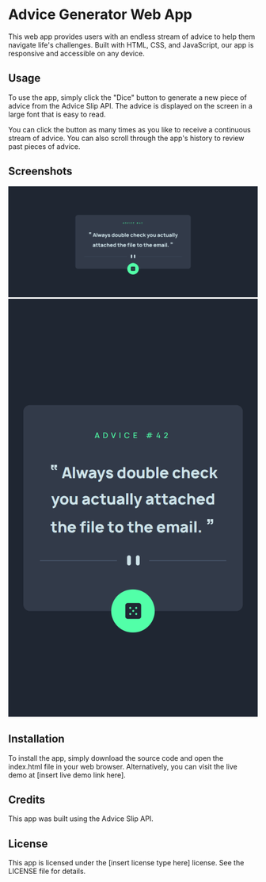 # Advice Generator Web App
This web app provides users with an endless stream of advice to help them navigate life's challenges. Built with HTML, CSS, and JavaScript, our app is responsive and accessible on any device.

## Usage
To use the app, simply click the "Dice" button to generate a new piece of advice from the Advice Slip API. The advice is displayed on the screen in a large font that is easy to read.

You can click the button as many times as you like to receive a continuous stream of advice. You can also scroll through the app's history to review past pieces of advice.

## Screenshots
![](./design/desktop-screenshot.png)
![](./design/mobile-screenshot.png)

## Installation
To install the app, simply download the source code and open the index.html file in your web browser. Alternatively, you can visit the live demo at [insert live demo link here].

## Credits
This app was built using the Advice Slip API.

## License
This app is licensed under the [insert license type here] license. See the LICENSE file for details.